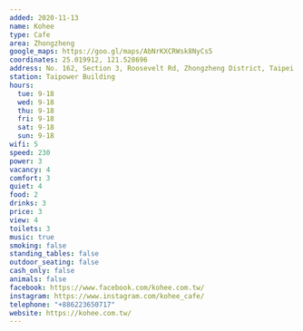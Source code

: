 ```yaml
---
added: 2020-11-13
name: Kohee
type: Cafe
area: Zhongzheng
google_maps: https://goo.gl/maps/AbNrKXCRWsk8NyCs5
coordinates: 25.019912, 121.528696
address: No. 162, Section 3, Roosevelt Rd, Zhongzheng District, Taipei City, Taiwan 100
station: Taipower Building
hours:
  tue: 9-18
  wed: 9-18
  thu: 9-18
  fri: 9-18
  sat: 9-18
  sun: 9-18
wifi: 5
speed: 230
power: 3
vacancy: 4
comfort: 3
quiet: 4
food: 2
drinks: 3
price: 3
view: 4
toilets: 3
music: true
smoking: false
standing_tables: false
outdoor_seating: false
cash_only: false
animals: false
facebook: https://www.facebook.com/kohee.com.tw/
instagram: https://www.instagram.com/kohee_cafe/
telephone: "+886223650717"
website: https://kohee.com.tw/
---
```

